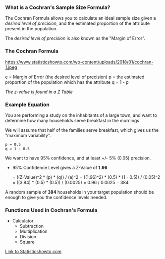 ### What is a Cochran's Sample Size Formula?
The Cochran Formula allows you to calculate an ideal sample size given a *desired level of precision*, and the estimated proportion of the attribute present in the population.

The *desired level of precision* is also known as the "Margin of Error".


### The Cochran Formula

https://www.statisticshowto.com/wp-content/uploads/2018/01/cochran-1.jpeg

e = Margin of Error (the desired level of precision)
p = the estimated proportion of the population which has the attribute
q = 1 - p

*The z-value is found in a Z Table*

### Example Equation

You are performing a study on the inhabitants of a large town, and want to determine how many households serve breakfast in the mornings

We will assume that half of the families serve breakfast, which gives us the "maximum variability".

    p = 0.5
    q = 1 - 0.5
    
We want to have 95% confidence, and at least +/- 5% (0.05) precision.
 * 95% Confidence Level gives a Z-Value of **1.96**
 
 
    = ((Z-Value)^2 * (p) * (q)) / (e)^2
    = ((1.96)^2) * (0.5) * (1 - 0.5)) / (0.05)^2
    = ((3.84) * (0.5) * (0.5)) / (0.0025)
    = 0.96 / 0.0025
    = 384

A random sample of **384** households in your target population should be enough to give you the confidence levels needed.


### Functions Used in Cochran's Formula

 * Calculator
   * Subtraction
   * Multiplication
   * Division
   * Square
 



[Link to Statisticshowto.com](https://www.statisticshowto.com/probability-and-statistics/find-sample-size/#Cochran)